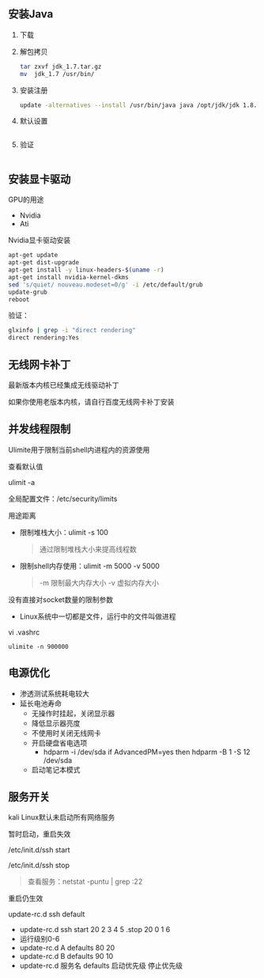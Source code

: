 ## 安装Java

1. 下载

2. 解包拷贝

   ```bash
   tar zxvf jdk_1.7.tar.gz
   mv  jdk_1.7 /usr/bin/
   ```

3. 安装注册

   ```bash
   update -alternatives --install /usr/bin/java java /opt/jdk/jdk 1.8.0
   ```

4. 默认设置

   ```bash
   
   ```

5. 验证

   ```bash
   
   ```


## 安装显卡驱动

GPU的用途

* Nvidia
* Ati

Nvidia显卡驱动安装

```bash
apt-get update
apt-get dist-upgrade
apt-get install -y linux-headers-$(uname -r)
apt-get install nvidia-kernel-dkms
sed 's/quiet/ nouveau.modeset=0/g' -i /etc/default/grub
update-grub
reboot
```

验证：

```bash
glxinfo | grep -i "direct rendering"
direct rendering:Yes
```



## 无线网卡补丁

最新版本内核已经集成无线驱动补丁

如果你使用老版本内核，请自行百度无线网卡补丁安装

## 并发线程限制

Ulimite用于限制当前shell内进程内的资源使用

查看默认值

ulimit -a

全局配置文件：/etc/security/limits

用途距离

* 限制堆栈大小：ulimit -s 100

  > 通过限制堆栈大小来提高线程数

* 限制shell内存使用：ulimit -m 5000 -v 5000

  > -m 限制最大内存大小 -v 虚拟内存大小

没有直接对socket数量的限制参数

* Linux系统中一切都是文件，运行中的文件叫做进程

vi .vashrc

```
ulimite -n 900000
```

## 电源优化

* 渗透测试系统耗电较大
* 延长电池寿命
  * 无操作时挂起，关闭显示器
  * 降低显示器亮度
  * 不使用时关闭无线网卡
  * 开启硬盘省电选项
    * hdparm -i /dev/sda if AdvancedPM=yes then hdparm -B 1 -S 12 /dev/sda
  * 启动笔记本模式

## 服务开关

kali Linux默认未启动所有网络服务

暂时启动，重启失效

/etc/init.d/ssh start

/etc/init.d/ssh stop

> 查看服务：netstat -puntu | grep :22

重启仍生效

update-rc.d ssh default

* update-rc.d ssh start 20 2 3 4 5 .stop 20 0 1 6
* 运行级别0-6
* update-rc.d A defaults 80 20
* update-rc.d B defaults 90 10
* update-rc.d 服务名 defaults 启动优先级 停止优先级

